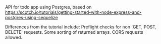 API for todo app using Postgres, based on https://scotch.io/tutorials/getting-started-with-node-express-and-postgres-using-sequelize

Differences from the tutorial include:
  Preflight checks for non 'GET, POST, DELETE' requests.
  Some sorting of returned arrays.
  CORS requests allowed.
